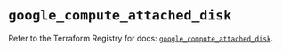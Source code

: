 # `google_compute_attached_disk`

Refer to the Terraform Registry for docs: [`google_compute_attached_disk`](https://registry.terraform.io/providers/hashicorp/google/6.11.2/docs/resources/compute_attached_disk).
